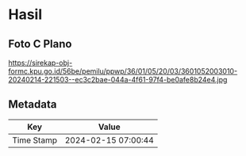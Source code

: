 # Hasil

## Foto C Plano

https://sirekap-obj-formc.kpu.go.id/56be/pemilu/ppwp/36/01/05/20/03/3601052003010-20240214-221503--ec3c2bae-044a-4f61-97f4-be0afe8b24e4.jpg


## Metadata

| Key        | Value               |
| ---------- | ------------------- |
| Time Stamp | 2024-02-15 07:00:44 |



